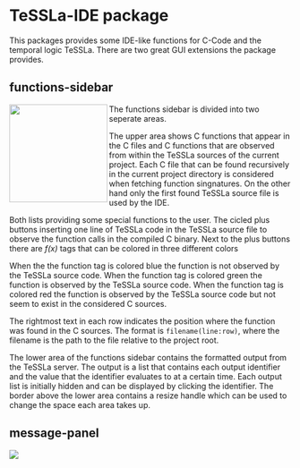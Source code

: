 # TeSSLa-IDE package

This packages provides some IDE-like functions for C-Code and the temporal logic TeSSLa. There are two great GUI extensions the package provides.

## functions-sidebar

<img align="left" src="https://github.com/dmlux/files/blob/master/images/TeSSLa/sidebar.png" width="175">

The functions sidebar is divided into two seperate areas. 

The upper area shows C functions that appear in the C files and C functions that are observed from within the TeSSLa sources of the current project. Each C file that can be found recursively in the current project directory is considered when fetching function singnatures. On the other hand only the first found TeSSLa source file is used by the IDE.

Both lists providing some special functions to the user. The cicled plus buttons inserting one line of TeSSLa code in the TeSSLa source file to observe the function calls in the compiled C binary. Next to the plus buttons there are _f(x)_ tags that can be colored in three different colors

When the the function tag is colored blue the function is not observed by the TeSSLa source code. When the function tag is colored green the function is observed by the TeSSLa source code. When the function tag is colored red the function is observed by the TeSSLa source code but not seem to exist in the considered C sources.

The rightmost text in each row indicates the position where the function was found in the C sources. The format is `filename(line:row)`, where the filename is the path to the file relative to the project root.

The lower area of the functions sidebar contains the formatted output from the TeSSLa server. The output is a list that contains each output identifier and the value that the identifier evaluates to at a certain time. Each output list is initially hidden and can be displayed by clicking the identifier. The border above the lower area contains a resize handle which can be used to change the space each area takes up.

## message-panel 

<img align="center" src="https://github.com/dmlux/files/blob/master/images/TeSSLa/message-panel.png">
